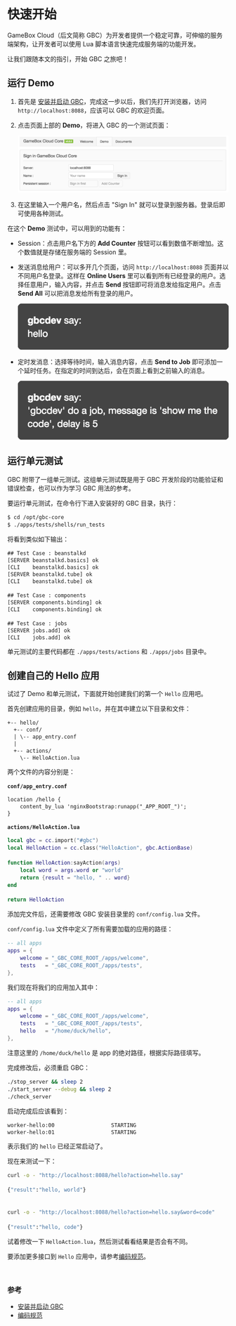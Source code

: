 # 快速开始

GameBox Cloud（后文简称 GBC）为开发者提供一个稳定可靠，可伸缩的服务端架构，让开发者可以使用 Lua 脚本语言快速完成服务端的功能开发。

让我们跟随本文的指引，开始 GBC 之旅吧！


## 运行 Demo

1.  首先是 [安装并启动 GBC](install.md)，完成这一步以后，我们先打开浏览器，访问 `http://localhost:8088`，应该可以 GBC 的欢迎页面。

2.  点击页面上部的 **Demo**，将进入 GBC 的一个测试页面：

    ![](img/demo_page.png)

3.  在这里输入一个用户名，然后点击 "Sign In" 就可以登录到服务器。登录后即可使用各种测试。


在这个 **Demo** 测试中，可以用到的功能有：

-   Session：点击用户名下方的 **Add Counter** 按钮可以看到数值不断增加。这个数值就是存储在服务端的 Session 里。

-   发送消息给用户：可以多开几个页面，访问 `http://localhost:8088` 页面并以不同用户名登录。这样在 **Online Users** 里可以看到所有已经登录的用户。选择任意用户，输入内容，并点击 **Send** 按钮即可将消息发给指定用户。点击 **Send All** 可以把消息发给所有登录的用户。

    ![](img/demo_say.png)

-   定时发消息：选择等待时间，输入消息内容，点击 **Send to Job** 即可添加一个延时任务。在指定的时间到达后，会在页面上看到之前输入的消息。

    ![](img/demo_job.png)


## 运行单元测试

GBC 附带了一组单元测试。这组单元测试既是用于 GBC 开发阶段的功能验证和错误检查，也可以作为学习 GBC 用法的参考。

要运行单元测试，在命令行下进入安装好的 GBC 目录，执行：

```bash
$ cd /opt/gbc-core
$ ./apps/tests/shells/run_tests
```

将看到类似如下输出：

```
## Test Case : beanstalkd
[SERVER beanstalkd.basics] ok
[CLI    beanstalkd.basics] ok
[SERVER beanstalkd.tube] ok
[CLI    beanstalkd.tube] ok

## Test Case : components
[SERVER components.binding] ok
[CLI    components.binding] ok

## Test Case : jobs
[SERVER jobs.add] ok
[CLI    jobs.add] ok
```

单元测试的主要代码都在 `./apps/tests/actions` 和 `./apps/jobs` 目录中。


## 创建自己的 Hello 应用

试过了 Demo 和单元测试，下面就开始创建我们的第一个 `Hello` 应用吧。

首先创建应用的目录，例如 `hello`，并在其中建立以下目录和文件：

```
+-- hello/
  +-- conf/
  | \-- app_entry.conf
  |
  +-- actions/
    \-- HelloAction.lua
```

两个文件的内容分别是：

**`conf/app_entry.conf`**

```
location /hello {
    content_by_lua 'nginxBootstrap:runapp("_APP_ROOT_")';
}
```

**`actions/HelloAction.lua`**

```lua
local gbc = cc.import("#gbc")
local HelloAction = cc.class("HelloAction", gbc.ActionBase)

function HelloAction:sayAction(args)
    local word = args.word or "world"
    return {result = "hello, " .. word}
end

return HelloAction
```

添加完文件后，还需要修改 GBC 安装目录里的 `conf/config.lua` 文件。

`conf/config.lua` 文件中定义了所有需要加载的应用的路径：

```lua
-- all apps
apps = {
    welcome = "_GBC_CORE_ROOT_/apps/welcome",
    tests   = "_GBC_CORE_ROOT_/apps/tests",
},
```

我们现在将我们的应用加入其中：

```lua
-- all apps
apps = {
    welcome = "_GBC_CORE_ROOT_/apps/welcome",
    tests   = "_GBC_CORE_ROOT_/apps/tests",
    hello   = "/home/duck/hello",
},
```

注意这里的 `/home/duck/hello` 是 app 的绝对路径，根据实际路径填写。

完成修改后，必须重启 GBC：

```bash
./stop_server && sleep 2
./start_server --debug && sleep 2
./check_server
```

启动完成后应该看到：

```
worker-hello:00                  STARTING
worker-hello:01                  STARTING
```

表示我们的 `hello` 已经正常启动了。

现在来测试一下：

```bash
curl -o - "http://localhost:8088/hello?action=hello.say"

{"result":"hello, world"}


curl -o - "http://localhost:8088/hello?action=hello.say&word=code"

{"result":"hello, code"}
```

试着修改一下 `HelloAction.lua`，然后测试看看结果是否会有不同。

要添加更多接口到 `Hello` 应用中，请参考[编码规范](coding-style.md)。

<br />

### 参考

-   [安装并启动 GBC](install.md)
-   [编码规范](coding-style.md)

